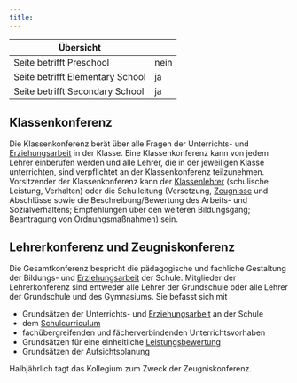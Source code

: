 ```yaml
---
title: 
---
```

| Übersicht | |
| --- | --- |
| Seite betrifft Preschool | nein |
| Seite betrifft Elementary School | ja |
| Seite betrifft Secondary School | ja |

## Klassenkonferenz 

Die Klassenkonferenz berät über alle Fragen der Unterrichts- und [Erziehungsarbeit](/ISB-Eltern-wiki/de/Erziehung "Erziehung") in der Klasse. Eine Klassenkonferenz kann von jedem Lehrer einberufen werden und alle Lehrer, die in der jeweiligen Klasse unterrichten, sind verpflichtet an der Klassenkonferenz teilzunehmen. Vorsitzender der Klassenkonferenz kann der [Klassenlehrer](/ISB-Eltern-wiki/de/Klassenleitung_und_Fachlehrer "Klassenleitung und Fachlehrer") (schulische Leistung, Verhalten) oder die Schulleitung (Versetzung, [Zeugnisse](/ISB-Eltern-wiki/de/Leistungsbewertung_und_Zeugnisse "Leistungsbewertung und Zeugnisse") und Abschlüsse sowie die Beschreibung/Bewertung des Arbeits- und Sozialverhaltens; Empfehlungen über den weiteren Bildungsgang; Beantragung von Ordnungsmaßnahmen) sein.

## Lehrerkonferenz und Zeugniskonferenz 

Die Gesamtkonferenz bespricht die pädagogische und fachliche Gestaltung der Bildungs- und [Erziehungsarbeit](/ISB-Eltern-wiki/de/Erziehung "Erziehung") der Schule. Mitglieder der Lehrerkonferenz sind entweder alle Lehrer der Grundschule oder alle Lehrer der Grundschule und des Gymnasiums. Sie befasst sich mit

-   Grundsätzen der Unterrichts- und [Erziehungsarbeit](/ISB-Eltern-wiki/de/Erziehung "Erziehung") an der Schule
-   dem [Schulcurriculum](/ISB-Eltern-wiki/de/Curriculum "Curriculum")
-   fachübergreifenden und fächerverbindenden Unterrichtsvorhaben
-   Grundsätzen für eine einheitliche [Leistungsbewertung](/ISB-Eltern-wiki/de/Leistungsbewertung_und_Zeugnisse "Leistungsbewertung und Zeugnisse")
-   Grundsätzen der Aufsichtsplanung

Halbjährlich tagt das Kollegium zum Zweck der Zeugniskonferenz.